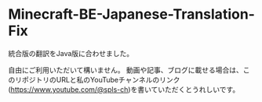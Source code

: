 # Minecraft-BE-Japanese-Translation-Fix
統合版の翻訳をJava版に合わせました。

自由にご利用いただいて構いません。
動画や記事、ブログに載せる場合は、このリポジトリのURLと私のYouTubeチャンネルのリンク(https://www.youtube.com/@spls-ch)を書いていただくとうれしいです。
